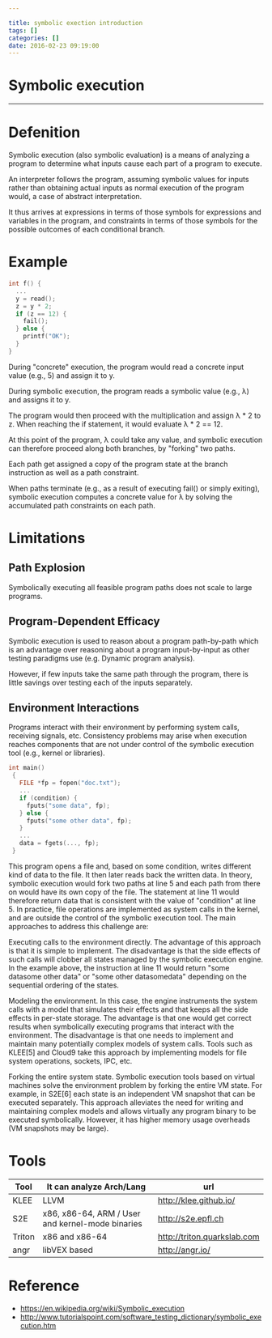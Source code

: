 ```yaml
---

title: symbolic exection introduction
tags: []
categories: []
date: 2016-02-23 09:19:00
---
```

# Symbolic execution
---
# Defenition

Symbolic execution (also symbolic evaluation) is a means of analyzing a program to determine what inputs cause each part of a program to execute.

An interpreter follows the program, assuming symbolic values for inputs rather than obtaining actual inputs as normal execution of the program would, a case of abstract interpretation.

It thus arrives at expressions in terms of those symbols for expressions and variables in the program, and constraints in terms of those symbols for the possible outcomes of each conditional branch.
# Example
```c
int f() {
  ...
  y = read();
  z = y * 2;
  if (z == 12) {
    fail();
  } else {
    printf("OK");
  }
}
```
During "concrete" execution, the program would read a concrete input value (e.g., 5) and assign it to y.

During symbolic execution, the program reads a symbolic value (e.g., λ) and assigns it to y.

The program would then proceed with the multiplication and assign λ * 2 to z. When reaching the if statement, it would evaluate λ * 2 == 12. 

At this point of the program, λ could take any value, and symbolic execution can therefore proceed along both branches, by "forking" two paths. 

Each path get assigned a copy of the program state at the branch instruction as well as a path constraint.

When paths terminate (e.g., as a result of executing fail() or simply exiting), symbolic execution computes a concrete value for λ by solving the accumulated path constraints on each path.
# Limitations

## Path Explosion

Symbolically executing all feasible program paths does not scale to large programs.

## Program-Dependent Efficacy

Symbolic execution is used to reason about a program path-by-path which is an advantage over reasoning about a program input-by-input as other testing paradigms use (e.g. Dynamic program analysis). 

However, if few inputs take the same path through the program, there is little savings over testing each of the inputs separately.

## Environment Interactions

Programs interact with their environment by performing system calls, receiving signals, etc. 
Consistency problems may arise when execution reaches components that are not under control of the symbolic execution tool (e.g., kernel or libraries). 

```c
int main()
 {
   FILE *fp = fopen("doc.txt");
   ...
   if (condition) {
     fputs("some data", fp);
   } else {
     fputs("some other data", fp);
   }
   ...
   data = fgets(..., fp);
 }
```
This program opens a file and, based on some condition, writes different kind of data to the file. It then later reads back the written data. In theory, symbolic execution would fork two paths at line 5 and each path from there on would have its own copy of the file. The statement at line 11 would therefore return data that is consistent with the value of "condition" at line 5. In practice, file operations are implemented as system calls in the kernel, and are outside the control of the symbolic execution tool. The main approaches to address this challenge are:

Executing calls to the environment directly. The advantage of this approach is that it is simple to implement. The disadvantage is that the side effects of such calls will clobber all states managed by the symbolic execution engine. In the example above, the instruction at line 11 would return "some datasome other data" or "some other datasomedata" depending on the sequential ordering of the states.

Modeling the environment. In this case, the engine instruments the system calls with a model that simulates their effects and that keeps all the side effects in per-state storage. The advantage is that one would get correct results when symbolically executing programs that interact with the environment. The disadvantage is that one needs to implement and maintain many potentially complex models of system calls. Tools such as KLEE[5] and Cloud9 take this approach by implementing models for file system operations, sockets, IPC, etc.

Forking the entire system state. Symbolic execution tools based on virtual machines solve the environment problem by forking the entire VM state. For example, in S2E[6] each state is an independent VM snapshot that can be executed separately. This approach alleviates the need for writing and maintaining complex models and allows virtually any program binary to be executed symbolically. However, it has higher memory usage overheads (VM snapshots may be large).

# Tools
| Tool   | It can analyze Arch/Lang                         | url                         |
| ------ | ------------------------------------------------ | --------------------------- |
| KLEE   | LLVM                                             | http://klee.github.io/      |
| S2E	 | x86, x86-64, ARM / User and kernel-mode binaries	| http://s2e.epfl.ch          |
| Triton | x86 and x86-64                                   | http://triton.quarkslab.com |
| angr   | libVEX based                                     | http://angr.io/             |

# Reference
- https://en.wikipedia.org/wiki/Symbolic_execution
- http://www.tutorialspoint.com/software_testing_dictionary/symbolic_execution.htm
